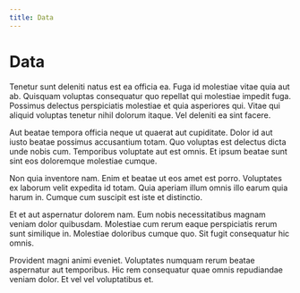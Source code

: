 ```yaml
---
title: Data
---
```


# Data

Tenetur sunt deleniti natus est ea officia ea. Fuga id molestiae vitae quia aut
ab. Quisquam voluptas consequatur quo repellat qui molestiae impedit fuga.
Possimus delectus perspiciatis molestiae et quia asperiores qui. Vitae qui
aliquid voluptas tenetur nihil dolorum itaque. Vel deleniti ea sint facere.

Aut beatae tempora officia neque ut quaerat aut cupiditate. Dolor id aut iusto
beatae possimus accusantium totam. Quo voluptas est delectus dicta unde nobis
cum. Temporibus voluptate aut est omnis. Et ipsum beatae sunt sint eos
doloremque molestiae cumque.

Non quia inventore nam. Enim et beatae ut eos amet est porro. Voluptates ex
laborum velit expedita id totam. Quia aperiam illum omnis illo earum quia harum
in. Cumque cum suscipit est iste et distinctio.

Et et aut aspernatur dolorem nam. Eum nobis necessitatibus magnam veniam dolor
quibusdam. Molestiae cum rerum eaque perspiciatis rerum sunt similique in.
Molestiae doloribus cumque quo. Sit fugit consequatur hic omnis.

Provident magni animi eveniet. Voluptates numquam rerum beatae aspernatur aut
temporibus. Hic rem consequatur quae omnis repudiandae veniam dolor. Et vel vel
voluptatibus et.

